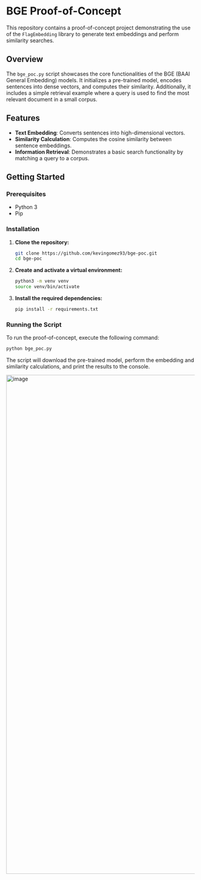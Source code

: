 # BGE Proof-of-Concept

This repository contains a proof-of-concept project demonstrating the use of the `FlagEmbedding` library to generate text embeddings and perform similarity searches.

## Overview

The `bge_poc.py` script showcases the core functionalities of the BGE (BAAI General Embedding) models. It initializes a pre-trained model, encodes sentences into dense vectors, and computes their similarity. Additionally, it includes a simple retrieval example where a query is used to find the most relevant document in a small corpus.

## Features

- **Text Embedding**: Converts sentences into high-dimensional vectors.
- **Similarity Calculation**: Computes the cosine similarity between sentence embeddings.
- **Information Retrieval**: Demonstrates a basic search functionality by matching a query to a corpus.

## Getting Started

### Prerequisites

- Python 3
- Pip

### Installation

1.  **Clone the repository:**
    ```bash
    git clone https://github.com/kevingomez93/bge-poc.git
    cd bge-poc
    ```

2.  **Create and activate a virtual environment:**
    ```bash
    python3 -m venv venv
    source venv/bin/activate
    ```

3.  **Install the required dependencies:**
    ```bash
    pip install -r requirements.txt
    ```

### Running the Script

To run the proof-of-concept, execute the following command:

```bash
python bge_poc.py
```

The script will download the pre-trained model, perform the embedding and similarity calculations, and print the results to the console. 




<img width="1330" alt="image" src="https://github.com/user-attachments/assets/d1641dbb-ccae-498a-a048-c90fea9f5d06" />
